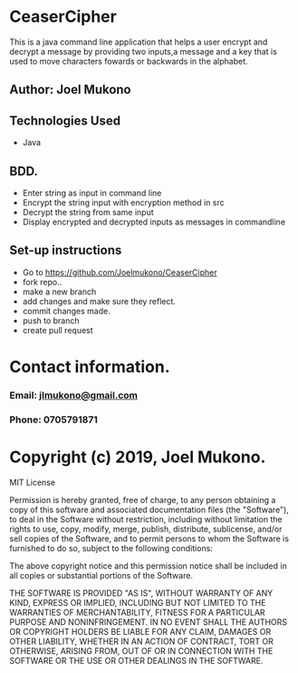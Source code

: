 # CeaserCipher

This is a java command line application that helps a user encrypt and decrypt a message by providing two inputs,a message and a key that is used to move characters fowards or backwards in the alphabet.

## Author: Joel Mukono

## Technologies Used
- Java

## BDD.
- Enter string as input in command line
- Encrypt the string input with encryption method in src
- Decrypt the string from same input
- Display encrypted and decrypted inputs as messages in commandline

## Set-up instructions
- Go to https://github.com/Joelmukono/CeaserCipher
- fork repo..
- make a new branch
- add changes and make sure they reflect.
- commit changes made.
- push to branch
- create pull request



# Contact information.
### Email:  jlmukono@gmail.com
### Phone:  0705791871

# Copyright (c) 2019, Joel Mukono.

MIT License

Permission is hereby granted, free of charge, to any person obtaining a copy of this software and associated documentation files (the "Software"), to deal in the Software without restriction, including without limitation the rights to use, copy, modify, merge, publish, distribute, sublicense, and/or sell copies of the Software, and to permit persons to whom the Software is furnished to do so, subject to the following conditions:

The above copyright notice and this permission notice shall be included in all copies or substantial portions of the Software.

THE SOFTWARE IS PROVIDED "AS IS", WITHOUT WARRANTY OF ANY KIND, EXPRESS OR IMPLIED, INCLUDING BUT NOT LIMITED TO THE WARRANTIES OF MERCHANTABILITY, FITNESS FOR A PARTICULAR PURPOSE AND NONINFRINGEMENT. IN NO EVENT SHALL THE AUTHORS OR COPYRIGHT HOLDERS BE LIABLE FOR ANY CLAIM, DAMAGES OR OTHER LIABILITY, WHETHER IN AN ACTION OF CONTRACT, TORT OR OTHERWISE, ARISING FROM, OUT OF OR IN CONNECTION WITH THE SOFTWARE OR THE USE OR OTHER DEALINGS IN THE SOFTWARE.
